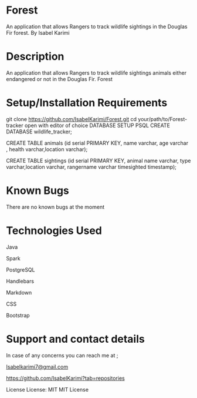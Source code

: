 
# Forest
An application that allows Rangers to track wildlife sightings in the Douglas Fir forest.
By Isabel Karimi
# Description
An application that allows Rangers to track wildlife sightings animals either endangered or not in the Douglas Fir. Forest

# Setup/Installation Requirements
git clone https://github.com/IsabelKarimi/Forest.git
cd your/path/to/Forest-tracker
open with editor of choice
DATABASE SETUP PSQL
CREATE DATABASE wildlife_tracker;

CREATE TABLE animals (id serial PRIMARY KEY, name varchar, age varchar , health varchar,location  varchar);

CREATE TABLE sightings (id serial PRIMARY KEY, animal name varchar, type varchar,location varchar, rangername varchar timesighted timestamp);

# Known Bugs
There are no known bugs at the moment

# Technologies Used
Java

Spark

PostgreSQL

Handlebars

Markdown

CSS

Bootstrap

# Support and contact details
In case of any concerns you can reach me at ;

Isabelkarimi7@gmail.com

https://github.com/IsabelKarimi?tab=repositories

License
License: MIT MIT License

